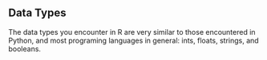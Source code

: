 ## Data Types

The data types you encounter in R are very similar to those encountered in Python, and most programing languages in general: ints, floats, strings, and booleans.